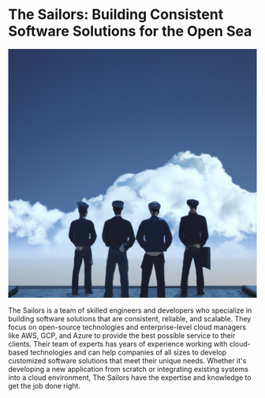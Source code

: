 # The Sailors: Building Consistent Software Solutions for the Open Sea

<p>
  <img src="./assets/sailors.png" alt="image_alt_text">
</p>

The Sailors is a team of skilled engineers and developers who specialize in building software solutions that are consistent, reliable, and scalable. They focus on open-source technologies and enterprise-level cloud managers like AWS, GCP, and Azure to provide the best possible service to their clients.
Their team of experts has years of experience working with cloud-based technologies and can help companies of all sizes to develop customized software solutions that meet their unique needs. Whether it's developing a new application from scratch or integrating existing systems into a cloud environment, The Sailors have the expertise and knowledge to get the job done right.
